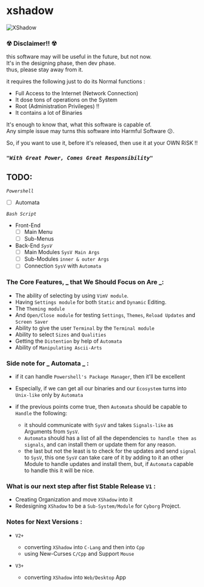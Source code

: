 # xshadow

![XShadow](XShadow.gif)

### ☢   Disclaimer!!  ☢

this software may will be useful in the future, but not now.<br>
It's in the designing phase, then dev phase.<br>
thus, please stay away from it.<br>

it requires the following just to do its Normal functions :
+ Full Access to the Internet (Network Connection)
+ It dose tons of operations on the System
+ Root (Administration Privileges) !!
+ It contains a lot of Binaries

It's enough to know that, what this software is capable of.<br>
Any simple issue may turns this software into Harmful Software 😕.

So, if you want to use it, before it's released, then use it at your OWN RiSK !!<br>
### _**`"With Great Power, Comes Great Responsibility"`**_


## TODO:

 _`Powershell`_
 <br>
* [ ] Automata


_`Bash Script`_
<br>
* Front-End
    - [ ] Main Menu
    - [ ] Sub-Menus

* Back-End
 _`SysV`_
    - [ ] Main Modules `SysV Main Args`
    - [ ] Sub-Modules `inner & outer Args`
    - [ ] Connection `SysV` with `Automata`

### The Core Features, _ that We Should Focus on Are _:
* The ability of selecting by using `VimV module`.
* Having `Settings module` for both `Static` and `Dynamic` Editing.
* The `Theming module`
* And `Open/Close module` for testing `Settings`, `Themes`, `Reload Updates` and `Screen Saver`
* Ability to give the user `Terminal` by the `Terminal module`
* Ability to select `Sizes` and  `Qualities`
* Getting the `Distention` by help of `Automata`
* Ability of `Manipulating Ascii-Arts`


### Side note for _ Automata _ :
* if it can handle `Powershell's Package Manager`, then it'll be excellent
* Especially, if we can get all our binaries and our `Ecosystem` turns into `Unix-like` only by `Automata`

* if the previous points come true, then `Automata` should be capable to `Handle` the following:
    - it should communicate with `SysV` and takes `Signals-like` as Arguments from `SysV`.
    - `Automata` should has a list of all the dependencies `to handle them as signals`,
        and can install them or update them for any reason.
    - the last but not the least is to check for the updates and send `signal` to `SysV`,
        this one `SysV` can take care of it by adding to it an other Module to handle updates and install them,
        but, if `Automata` capable to handle this it will be nice.

### What is our next step after fist Stable Release `V1` :
* Creating Organization and move `XShadow` into it
* Redesigning `XShadow` to be a `Sub-System/Module` for `Cyborg` Project.


### Notes for Next Versions :
*  `V2+`
    * converting `XShadow` into `C-Lang` and then into `Cpp`
    * using New-Curses `C/Cpp` and Support `Mouse`

* `V3+`
    * converting `XShadow` into `Web/Desktop` App


